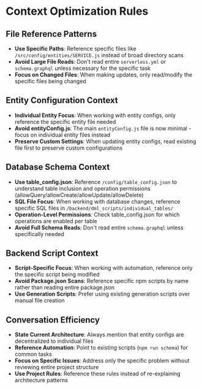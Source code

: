 # Context Optimization Rules

## File Reference Patterns
- **Use Specific Paths**: Reference specific files like `/src/config/entities/SERVICE.js` instead of broad directory scans
- **Avoid Large File Reads**: Don't read entire `serverless.yml` or `schema.graphql` unless necessary for the specific task
- **Focus on Changed Files**: When making updates, only read/modify the specific files being changed

## Entity Configuration Context
- **Individual Entity Focus**: When working with entity configs, only reference the specific entity file needed
- **Avoid entityConfig.js**: The main `entityConfig.js` file is now minimal - focus on individual entity files instead
- **Preserve Custom Settings**: When updating entity configs, read existing file first to preserve custom configurations

## Database Schema Context
- **Use table_config.json**: Reference `/config/table_config.json` to understand table inclusion and operation permissions (allowQuery/allowCreate/allowUpdate/allowDelete)
- **SQL File Focus**: When working with database changes, reference specific SQL files in `/backend/dml_scripts/individual_tables/`
- **Operation-Level Permissions**: Check table_config.json for which operations are enabled per table
- **Avoid Full Schema Reads**: Don't read entire `schema.graphql` unless specifically needed

## Backend Script Context
- **Script-Specific Focus**: When working with automation, reference only the specific script being modified
- **Avoid Package.json Scans**: Reference specific npm scripts by name rather than reading entire package.json
- **Use Generation Scripts**: Prefer using existing generation scripts over manual file creation

## Conversation Efficiency
- **State Current Architecture**: Always mention that entity configs are decentralized to individual files
- **Reference Automation**: Point to existing scripts (`npm run schema`) for common tasks
- **Focus on Specific Issues**: Address only the specific problem without reviewing entire project structure
- **Use Project Rules**: Reference these rules instead of re-explaining architecture patterns